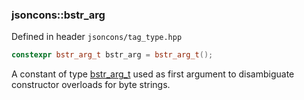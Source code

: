 ### jsoncons::bstr_arg

Defined in header `jsoncons/tag_type.hpp`

```c++
constexpr bstr_arg_t bstr_arg = bstr_arg_t();
```

A constant of type [bstr_arg_t](bstr_arg_t.md) used as first argument to disambiguate constructor overloads for byte strings.

